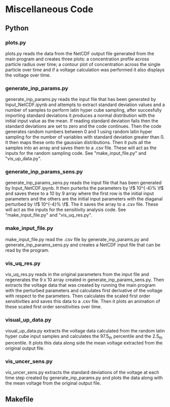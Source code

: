 # Miscellaneous Code

## Python

### plots.py

plots.py reads the data from the NetCDF output file generated from the main program and creates three plots: a concentration profile across particle radius over time; a contour plot of concentration across the single particle over time and if a voltage calculation was performed it also displays the voltage over time.

### generate_inp_params.py

generate_inp_params.py reads the input file that has been generated by Input_NetCDF.ipynb and attempts to extract standard deviation values and a number of samples to perform latin hyper cube sampling, after succesfully importing standard deviations it produces a normal distribution with the initial input value as the mean. If reading standard deviation fails then the standard deviations are set to zero and the code continues. Then the code generates random numbers between 0 and 1 using random latin hyper sampling for the number of variables with standard deviation greater than 0. It then maps these onto the gaussian distributions. Then it puts all the samples into an array and saves them to a .csv file. These will act as the inputs for the random sampling code. See "make_input_file.py" and "vis_up_data.py".

### generate_inp_params_sens.py

generate_inp_params_sens.py reads the input file that has been generated by Input_NetCDF.ipynb. It then purterbs the parameters by \f$ 10^{-4}% \f$ and saves these to a 10 by 9 array where the first row is the initial input parameters and the others are the initial input parameters with the diaganal perturbed by \f$ 10^{-4}% \f$. The it saves the array to a .csv file. These will act as the inputs for the sensitivity analysis code. See "make_input_file.py" and "vis_uq_res.py".

### make_input_file.py

make_input_file.py read the .csv file by generate_inp_params.py and generate_inp_params_sens.py and creates a NetCDF input file that can be read by the program.

### vis_uq_res.py

vis_uq_res.py reads in the original parameters from the input file and regenerates the 9 x 10 array created in generate_inp_params_sens.py. Then extracts the voltage data that was created by running the main program with the perturbed parameters and calculates first derivative of the voltage with respect to the parameters. Then calculates the scaled first order sensitivities and saves this data to a .csv file. Then it plots an animation of these scaled first order sensitivities over time.

### visual_up_data.py

visual_up_data.py extracts the voltage data calculated from the random latin hyper cube input samples and calculates the 97.5<sub>th</sub> percentile and the 2.5<sub>th</sub> percentile. It plots this data along side the mean voltage extracted from the original output file.

### vis_uncer_sens.py

vis_uncer_sens.py extracts the standard deviations of the voltage at each time step created by generate_inp_params.py and plots the data along with the mean voltage from the original output file.

## Makefile

